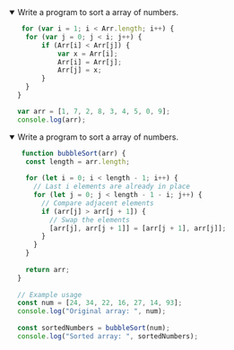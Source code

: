 <details open>
<summary>Write a program to sort a array of numbers.</summary>
<p>

```javascript
   for (var i = 1; i < Arr.length; i++) {
    for (var j = 0; j < i; j++) {
        if (Arr[i] < Arr[j]) {
            var x = Arr[i];
            Arr[i] = Arr[j];
            Arr[j] = x;
        }
    }
  }

  var arr = [1, 7, 2, 8, 3, 4, 5, 0, 9];
  console.log(arr);

```

</p>
</details>

<details open>
<summary>Write a program to sort a array of numbers.</summary>
<p>

```javascript
   function bubbleSort(arr) {
    const length = arr.length;
  
    for (let i = 0; i < length - 1; i++) {
      // Last i elements are already in place
      for (let j = 0; j < length - 1 - i; j++) {
        // Compare adjacent elements
        if (arr[j] > arr[j + 1]) {
          // Swap the elements
          [arr[j], arr[j + 1]] = [arr[j + 1], arr[j]];
        }
      }
    }
  
    return arr;
  }
  
  // Example usage
  const num = [24, 34, 22, 16, 27, 14, 93];
  console.log("Original array: ", num);
  
  const sortedNumbers = bubbleSort(num);
  console.log("Sorted array: ", sortedNumbers);
  

```

</p>
</details>

